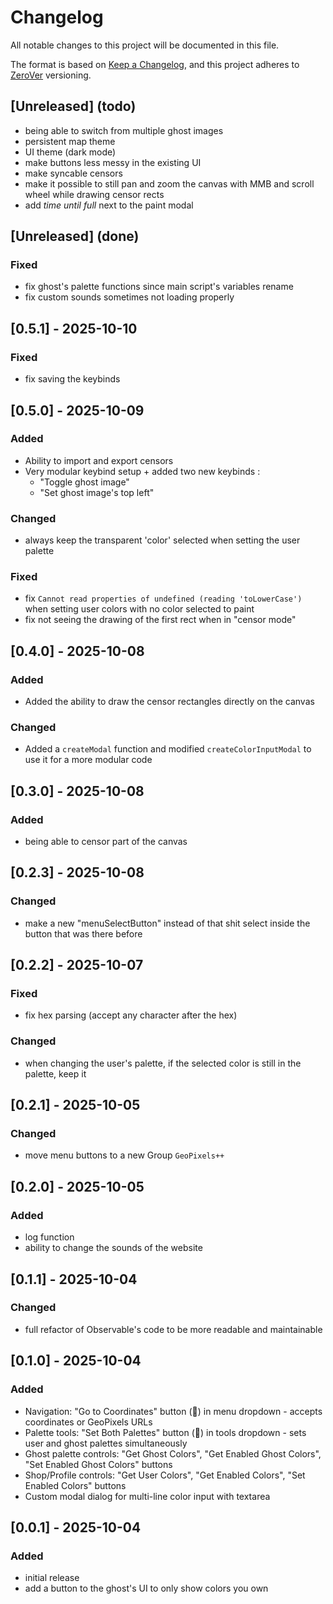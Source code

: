 # Changelog

All notable changes to this project will be documented in this file.

The format is based on [Keep a Changelog](https://keepachangelog.com/en/1.0.0/),
and this project adheres to [ZeroVer](https://0ver.org/) versioning.

## [Unreleased] (todo)
- being able to switch from multiple ghost images
- persistent map theme
- UI theme (dark mode)
- make buttons less messy in the existing UI
- make syncable censors
- make it possible to still pan and zoom the canvas with MMB and scroll wheel while drawing censor rects
- add *time until full* next to the paint modal

## [Unreleased] (done)
### Fixed
- fix ghost's palette functions since main script's variables rename
- fix custom sounds sometimes not loading properly

## [0.5.1] - 2025-10-10
### Fixed
- fix saving the keybinds

## [0.5.0] - 2025-10-09
### Added
- Ability to import and export censors
- Very modular keybind setup + added two new keybinds : 
  - "Toggle ghost image"
  - "Set ghost image's top left"
### Changed
- always keep the transparent 'color' selected when setting the user palette
### Fixed
- fix `Cannot read properties of undefined (reading 'toLowerCase')` when setting user colors with no color selected to paint
- fix not seeing the drawing of the first rect when in "censor mode"

## [0.4.0] - 2025-10-08
### Added
- Added the ability to draw the censor rectangles directly on the canvas
### Changed
- Added a `createModal` function and modified `createColorInputModal` to use it for a more modular code

## [0.3.0] - 2025-10-08
### Added
- being able to censor part of the canvas

## [0.2.3] - 2025-10-08
### Changed
- make a new "menuSelectButton" instead of that shit select inside the button that was there before

## [0.2.2] - 2025-10-07
### Fixed
- fix hex parsing (accept any character after the hex)
### Changed
- when changing the user's palette, if the selected color is still in the palette, keep it

## [0.2.1] - 2025-10-05
### Changed
- move menu buttons to a new Group `GeoPixels++`

## [0.2.0] - 2025-10-05
### Added
- log function
- ability to change the sounds of the website

## [0.1.1] - 2025-10-04
### Changed
- full refactor of Observable's code to be more readable and maintainable

## [0.1.0] - 2025-10-04
### Added
- Navigation: "Go to Coordinates" button (🎯) in menu dropdown - accepts coordinates or GeoPixels URLs
- Palette tools: "Set Both Palettes" button (🧪) in tools dropdown - sets user and ghost palettes simultaneously
- Ghost palette controls: "Get Ghost Colors", "Get Enabled Ghost Colors", "Set Enabled Ghost Colors" buttons
- Shop/Profile controls: "Get User Colors", "Get Enabled Colors", "Set Enabled Colors" buttons
- Custom modal dialog for multi-line color input with textarea

## [0.0.1] - 2025-10-04
### Added
- initial release
- add a button to the ghost's UI to only show colors you own
